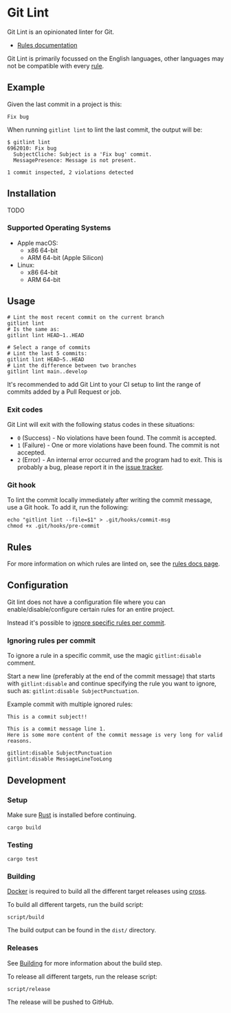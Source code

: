 # Git Lint

Git Lint is an opinionated linter for Git.

- [Rules documentation][rules]

Git Lint is primarily focussed on the English languages, other languages may
not be compatible with every [rule][rules].

## Example

Given the last commit in a project is this:

```
Fix bug
```

When running `gitlint lint` to lint the last commit, the output will be:

```
$ gitlint lint
6962010: Fix bug
  SubjectCliche: Subject is a 'Fix bug' commit.
  MessagePresence: Message is not present.

1 commit inspected, 2 violations detected
```

## Installation

TODO

### Supported Operating Systems

- Apple macOS:
    - x86 64-bit
    - ARM 64-bit (Apple Silicon)
- Linux:
    - x86 64-bit
    - ARM 64-bit

## Usage

```
# Lint the most recent commit on the current branch
gitlint lint
# Is the same as:
gitlint lint HEAD~1..HEAD

# Select a range of commits
# Lint the last 5 commits:
gitlint lint HEAD~5..HEAD
# Lint the difference between two branches
gitlint lint main..develop
```

It's recommended to add Git Lint to your CI setup to lint the range of commits
added by a Pull Request or job.

### Exit codes

Git Lint will exit with the following status codes in these situations:

- `0` (Success) - No violations have been found. The commit is accepted.
- `1` (Failure) - One or more violations have been found. The commit is not
  accepted.
- `2` (Error) - An internal error occurred and the program had to exit. This is
  probably a bug, please report it in the [issue tracker][issues].

### Git hook

To lint the commit locally immediately after writing the commit message, use a
Git hook. To add it, run the following:

```
echo "gitlint lint --file=$1" > .git/hooks/commit-msg
chmod +x .git/hooks/pre-commit
```

## Rules

For more information on which rules are linted on, see the [rules docs
page][rules].

## Configuration

Git lint does not have a configuration file where you can
enable/disable/configure certain rules for an entire project.

Instead it's possible to [ignore specific rules per
commit](#ignoring-rules-per-commit).

### Ignoring rules per commit

To ignore a rule in a specific commit, use the magic `gitlint:disable` comment.

Start a new line (preferably at the end of the commit message) that starts with
`gitlint:disable` and continue specifying the rule you want to ignore, such as:
`gitlint:disable SubjectPunctuation`.

Example commit with multiple ignored rules:

```
This is a commit subject!!

This is a commit message line 1.
Here is some more content of the commit message is very long for valid reasons.

gitlint:disable SubjectPunctuation
gitlint:disable MessageLineTooLong
```

## Development

### Setup

Make sure [Rust](https://www.rust-lang.org/) is installed before continuing.

```
cargo build
```

### Testing

```
cargo test
```

### Building

[Docker](https://www.docker.com/) is required to build all the different target
releases using [cross](https://github.com/rust-embedded/cross).

To build all different targets, run the build script:

```
script/build
```

The build output can be found in the `dist/` directory.

### Releases

See [Building](#building) for more information about the build step.

To release all different targets, run the release script:

```
script/release
```

The release will be pushed to GitHub.

[rules]: doc/rules.md
[issues]: https://github.com/tombruijn/gitlint-private/issues
